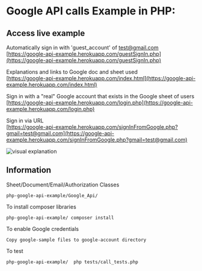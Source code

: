 
# Google API calls Example in PHP:

## Access live example
Automatically sign in with 'guest_account' of test@gmail.com   
[https://google-api-example.herokuapp.com/guestSignIn.php](https://google-api-example.herokuapp.com/guestSignIn.php)

Explanations and links to Google doc and sheet used    
[https://google-api-example.herokuapp.com/index.html](https://google-api-example.herokuapp.com/index.html)

Sign in with a "real" Google account that exists in the Google sheet of users       
[https://google-api-example.herokuapp.com/login.php](https://google-api-example.herokuapp.com/login.php)
   
Sign in via URL       
[https://google-api-example.herokuapp.com/signInFromGoogle.php?gmail=test@gmail.com](https://google-api-example.herokuapp.com/signInFromGoogle.php?gmail=test@gmail.com)

![visual explanation](https://nyc3.digitaloceanspaces.com/steen/google-api.png)

## Information
Sheet/Document/Email/Authorization Classes

    php-google-api-example/Google_Api/


To install composer libraries
    
    php-google-api-example/ composer install


To enable Google credentials

    Copy google-sample files to google-account directory
    

To test
    
    php-google-api-example/  php tests/call_tests.php   
